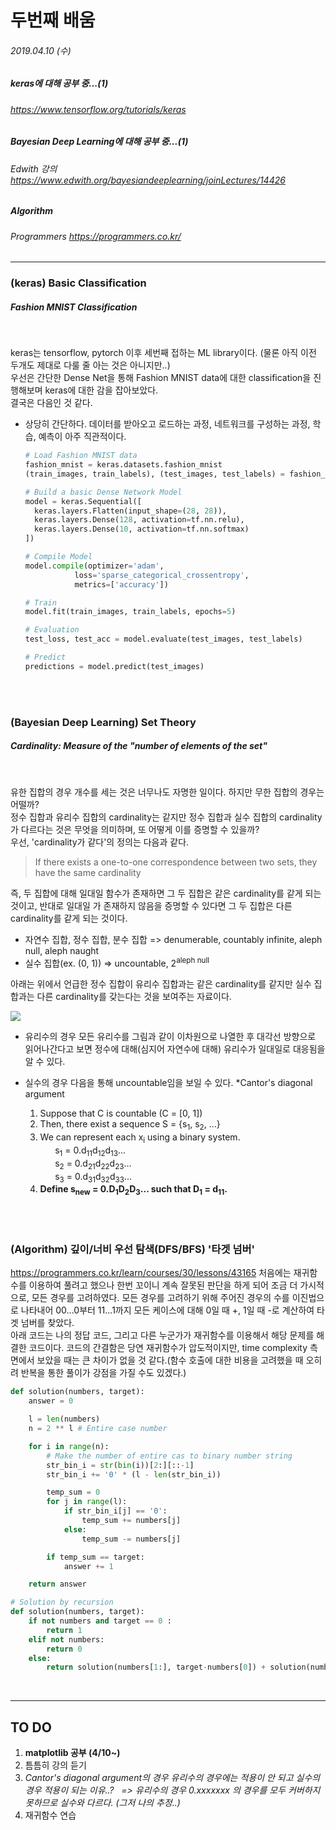 # 두번째 배움
###### 2019.04.10 (수)
##### keras에 대해 공부 중...(1)
###### https://www.tensorflow.org/tutorials/keras
##### Bayesian Deep Learning에 대해 공부 중...(1)
###### Edwith 강의 https://www.edwith.org/bayesiandeeplearning/joinLectures/14426
##### Algorithm
###### Programmers https://programmers.co.kr/

-----

### (keras) Basic Classification
##### Fashion MNIST Classification

<br>

keras는 tensorflow, pytorch 이후 세번째 접하는 ML library이다. (물론 아직 이전 두개도 제대로 다룰 줄 아는 것은 아니지만..)  
우선은 간단한 Dense Net을 통해 Fashion MNIST data에 대한 classification을 진행해보며 keras에 대한 감을 잡아보았다.  
결국은 다음인 것 같다.  

* 상당히 간단하다. 데이터를 받아오고 로드하는 과정, 네트워크를 구성하는 과정, 학습, 예측이 아주 직관적이다.
  
  ```python
  # Load Fashion MNIST data
  fashion_mnist = keras.datasets.fashion_mnist
  (train_images, train_labels), (test_images, test_labels) = fashion_mnist.load_data()
  ```
  ```python
  # Build a basic Dense Network Model
  model = keras.Sequential([
    keras.layers.Flatten(input_shape=(28, 28)),
    keras.layers.Dense(128, activation=tf.nn.relu),
    keras.layers.Dense(10, activation=tf.nn.softmax)
  ])
  
  # Compile Model
  model.compile(optimizer='adam',
             loss='sparse_categorical_crossentropy',
             metrics=['accuracy'])
  ```
  ```python
  # Train
  model.fit(train_images, train_labels, epochs=5)
  ```
  ```python
  # Evaluation
  test_loss, test_acc = model.evaluate(test_images, test_labels)
  
  # Predict
  predictions = model.predict(test_images)
  ```
  
<br>
<br>

### (Bayesian Deep Learning) Set Theory
##### Cardinality: Measure of the "number of elements of the set"

<br>

유한 집합의 경우 개수를 세는 것은 너무나도 자명한 일이다. 하지만 무한 집합의 경우는 어떨까?  
정수 집합과 유리수 집합의 cardinality는 같지만 정수 집합과 실수 집합의 cardinality가 다르다는 것은 무엇을 의미하며, 또 어떻게 이를 증명할 수 있을까?  
우선, 'cardinality가 같다'의 정의는 다음과 같다.
  > If there exists a one-to-one correspondence between two sets, they have the same cardinality   
  
즉, 두 집합에 대해 일대일 함수가 존재하면 그 두 집합은 같은 cardinality를 같게 되는 것이고, 반대로 일대일 가 존재하지 않음을 증명할 수 있다면 그 두 집합은 다른 cardinality를 같게 되는 것이다.  

* 자연수 집합, 정수 집합, 분수 집합 => denumerable, countably infinite, aleph null, aleph naught  
* 실수 집합(ex. (0, 1)) => uncountable, 2<sup>aleph null</sup>  

아래는 위에서 언급한 정수 집합이 유리수 집합과는 같은 cardinality를 같지만 실수 집합과는 다른 cardinality를 갖는다는 것을 보여주는 자료이다.  

![](https://pds.joins.com/news/component/joongang_sunday/2014/08/31022332.jpg)

  
* 유리수의 경우 모든 유리수를 그림과 같이 이차원으로 나열한 후 대각선 방향으로 읽어나간다고 보면 정수에 대해(심지어 자연수에 대해) 유리수가 일대일로 대응됨을 알 수 있다.  

* 실수의 경우 다음을 통해 uncountable임을 보일 수 있다. *Cantor's diagonal argument
  1. Suppose that C is countable (C = \[0, 1])
  2. Then, there exist a sequence S = {s<sub>1</sub>, s<sub>2</sub>, ...}
  3. We can represent each x<sub>i</sub> using a binary system.  
  &nbsp; &nbsp; &nbsp; s<sub>1</sub> = 0.d<sub>11</sub>d<sub>12</sub>d<sub>13</sub>...  
  &nbsp; &nbsp; &nbsp; s<sub>2</sub> = 0.d<sub>21</sub>d<sub>22</sub>d<sub>23</sub>...  
  &nbsp; &nbsp; &nbsp; s<sub>3</sub> = 0.d<sub>31</sub>d<sub>32</sub>d<sub>33</sub>...  
  4. **Define s<sub>new</sub> = 0.D<sub>1</sub>D<sub>2</sub>D<sub>3</sub>... such that D<sub>1</sub> = d<sub>11</sub>.**

<br>
<br>

### (Algorithm) 깊이/너비 우선 탐색(DFS/BFS) '타겟 넘버'

https://programmers.co.kr/learn/courses/30/lessons/43165
처음에는 재귀함수를 이용하여 풀려고 했으나 한번 꼬이니 계속 잘못된 판단을 하게 되어 조금 더 가시적으로, 모든 경우를 고려하였다. 모든 경우를 고려하기 위해 주어진 경우의 수를 이진법으로 나타내어 00...0부터 11...1까지 모든 케이스에 대해 0일 때 +, 1일 때 -로 계산하여 타겟 넘버를 찾았다.  
아래 코드는 나의 정답 코드, 그리고 다른 누군가가 재귀함수를 이용해서 해당 문제를 해결한 코드이다. 코드의 간결함은 당연 재귀함수가 압도적이지만, time complexity 측면에서 보았을 때는 큰 차이가 없을 것 같다.(함수 호출에 대한 비용을 고려했을 때 오히려 반복을 통한 풀이가 강점을 가질 수도 있겠다.)  

```python
def solution(numbers, target):
    answer = 0

    l = len(numbers)
    n = 2 ** l # Entire case number

    for i in range(n):
        # Make the number of entire cas to binary number string
        str_bin_i = str(bin(i))[2:][::-1]
        str_bin_i += '0' * (l - len(str_bin_i))

        temp_sum = 0
        for j in range(l):
            if str_bin_i[j] == '0':
                temp_sum += numbers[j]
            else:
                temp_sum -= numbers[j]

        if temp_sum == target:
            answer += 1

    return answer
```
  
```python
# Solution by recursion
def solution(numbers, target):
    if not numbers and target == 0 :
        return 1
    elif not numbers:
        return 0
    else:
        return solution(numbers[1:], target-numbers[0]) + solution(numbers[1:], target+numbers[0])
```

<br>

--------
## TO DO
1. **matplotlib 공부 (4/10~)**
2. 틈틈히 강의 듣기
3. *Cantor's diagonal argument의 경우 유리수의 경우에는 적용이 안 되고 실수의 경우 적용이 되는 이유..?*
*&nbsp; => 유리수의 경우 0.xxxxxxx 의 경우를 모두 커버하지 못하므로 실수와 다르다. (그저 나의 추정..)*
4. 재귀함수 연습
